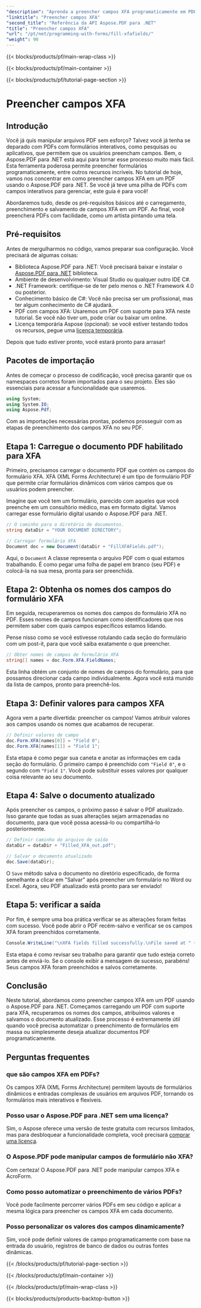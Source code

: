 ```yaml
---
"description": "Aprenda a preencher campos XFA programaticamente em PDFs usando o Aspose.PDF para .NET com este tutorial passo a passo. Descubra ferramentas simples e poderosas para manipulação de PDF."
"linktitle": "Preencher campos XFA"
"second_title": "Referência da API Aspose.PDF para .NET"
"title": "Preencher campos XFA"
"url": "/pt/net/programming-with-forms/fill-xfafields/"
"weight": 90
---
```


{{< blocks/products/pf/main-wrap-class >}}

{{< blocks/products/pf/main-container >}}

{{< blocks/products/pf/tutorial-page-section >}}

# Preencher campos XFA

## Introdução

Você já quis manipular arquivos PDF sem esforço? Talvez você já tenha se deparado com PDFs com formulários interativos, como pesquisas ou aplicativos, que permitem que os usuários preencham campos. Bem, o Aspose.PDF para .NET está aqui para tornar esse processo muito mais fácil. Esta ferramenta poderosa permite preencher formulários programaticamente, entre outros recursos incríveis. No tutorial de hoje, vamos nos concentrar em como preencher campos XFA em um PDF usando o Aspose.PDF para .NET. Se você já teve uma pilha de PDFs com campos interativos para gerenciar, este guia é para você!

Abordaremos tudo, desde os pré-requisitos básicos até o carregamento, preenchimento e salvamento de campos XFA em um PDF. Ao final, você preencherá PDFs com facilidade, como um artista pintando uma tela.

## Pré-requisitos

Antes de mergulharmos no código, vamos preparar sua configuração. Você precisará de algumas coisas:

- Biblioteca Aspose.PDF para .NET: Você precisará baixar e instalar o [Aspose.PDF para .NET](https://releases.aspose.com/pdf/net/) biblioteca.
- Ambiente de desenvolvimento: Visual Studio ou qualquer outro IDE C#.
- .NET Framework: certifique-se de ter pelo menos o .NET Framework 4.0 ou posterior.
- Conhecimento básico de C#: Você não precisa ser um profissional, mas ter algum conhecimento de C# ajudará.
- PDF com campos XFA: Usaremos um PDF com suporte para XFA neste tutorial. Se você não tiver um, pode criar ou baixar um online.
- Licença temporária Aspose (opcional): se você estiver testando todos os recursos, pegue uma [licença temporária](https://purchase.aspose.com/temporary-license/).

Depois que tudo estiver pronto, você estará pronto para arrasar!

## Pacotes de importação

Antes de começar o processo de codificação, você precisa garantir que os namespaces corretos foram importados para o seu projeto. Eles são essenciais para acessar a funcionalidade que usaremos.

```csharp
using System;
using System.IO;
using Aspose.Pdf;
```

Com as importações necessárias prontas, podemos prosseguir com as etapas de preenchimento dos campos XFA no seu PDF.

## Etapa 1: Carregue o documento PDF habilitado para XFA

Primeiro, precisamos carregar o documento PDF que contém os campos do formulário XFA. XFA (XML Forms Architecture) é um tipo de formulário PDF que permite criar formulários dinâmicos com vários campos que os usuários podem preencher.

Imagine que você tem um formulário, parecido com aqueles que você preenche em um consultório médico, mas em formato digital. Vamos carregar esse formulário digital usando o Aspose.PDF para .NET.

```csharp
// O caminho para o diretório de documentos.
string dataDir = "YOUR DOCUMENT DIRECTORY";

// Carregar formulário XFA
Document doc = new Document(dataDir + "FillXFAFields.pdf");
```

Aqui, o `Document` A classe representa o arquivo PDF com o qual estamos trabalhando. É como pegar uma folha de papel em branco (seu PDF) e colocá-la na sua mesa, pronta para ser preenchida.

## Etapa 2: Obtenha os nomes dos campos do formulário XFA

Em seguida, recuperaremos os nomes dos campos do formulário XFA no PDF. Esses nomes de campos funcionam como identificadores que nos permitem saber com quais campos específicos estamos lidando.

Pense nisso como se você estivesse rotulando cada seção do formulário com um post-it, para que você saiba exatamente o que preencher.

```csharp
// Obter nomes de campos de formulário XFA
string[] names = doc.Form.XFA.FieldNames;
```

Esta linha obtém um conjunto de nomes de campos do formulário, para que possamos direcionar cada campo individualmente. Agora você está munido da lista de campos, pronto para preenchê-los.

## Etapa 3: Definir valores para campos XFA

Agora vem a parte divertida: preencher os campos! Vamos atribuir valores aos campos usando os nomes que acabamos de recuperar.

```csharp
// Definir valores de campo
doc.Form.XFA[names[0]] = "Field 0";
doc.Form.XFA[names[1]] = "Field 1";
```

Esta etapa é como pegar sua caneta e anotar as informações em cada seção do formulário. O primeiro campo é preenchido com `"Field 0"`, e o segundo com `"Field 1"`. Você pode substituir esses valores por qualquer coisa relevante ao seu documento.

## Etapa 4: Salve o documento atualizado

Após preencher os campos, o próximo passo é salvar o PDF atualizado. Isso garante que todas as suas alterações sejam armazenadas no documento, para que você possa acessá-lo ou compartilhá-lo posteriormente.

```csharp
// Definir caminho do arquivo de saída
dataDir = dataDir + "Filled_XFA_out.pdf";

// Salvar o documento atualizado
doc.Save(dataDir);
```

O `Save` método salva o documento no diretório especificado, de forma semelhante a clicar em "Salvar" após preencher um formulário no Word ou Excel. Agora, seu PDF atualizado está pronto para ser enviado!

## Etapa 5: verificar a saída

Por fim, é sempre uma boa prática verificar se as alterações foram feitas com sucesso. Você pode abrir o PDF recém-salvo e verificar se os campos XFA foram preenchidos corretamente.

```csharp
Console.WriteLine("\nXFA fields filled successfully.\nFile saved at " + dataDir);
```

Esta etapa é como revisar seu trabalho para garantir que tudo esteja correto antes de enviá-lo. Se o console exibir a mensagem de sucesso, parabéns! Seus campos XFA foram preenchidos e salvos corretamente.

## Conclusão

Neste tutorial, abordamos como preencher campos XFA em um PDF usando o Aspose.PDF para .NET. Começamos carregando um PDF com suporte para XFA, recuperamos os nomes dos campos, atribuímos valores e salvamos o documento atualizado. Esse processo é extremamente útil quando você precisa automatizar o preenchimento de formulários em massa ou simplesmente deseja atualizar documentos PDF programaticamente.

## Perguntas frequentes

### que são campos XFA em PDFs?
Os campos XFA (XML Forms Architecture) permitem layouts de formulários dinâmicos e entradas complexas de usuários em arquivos PDF, tornando os formulários mais interativos e flexíveis.

### Posso usar o Aspose.PDF para .NET sem uma licença?
Sim, o Aspose oferece uma versão de teste gratuita com recursos limitados, mas para desbloquear a funcionalidade completa, você precisará [comprar uma licença](https://purchase.aspose.com/buy).

### O Aspose.PDF pode manipular campos de formulário não XFA?
Com certeza! O Aspose.PDF para .NET pode manipular campos XFA e AcroForm.

### Como posso automatizar o preenchimento de vários PDFs?
Você pode facilmente percorrer vários PDFs em seu código e aplicar a mesma lógica para preencher os campos XFA em cada documento.

### Posso personalizar os valores dos campos dinamicamente?
Sim, você pode definir valores de campo programaticamente com base na entrada do usuário, registros de banco de dados ou outras fontes dinâmicas.

{{< /blocks/products/pf/tutorial-page-section >}}

{{< /blocks/products/pf/main-container >}}

{{< /blocks/products/pf/main-wrap-class >}}

{{< blocks/products/products-backtop-button >}}